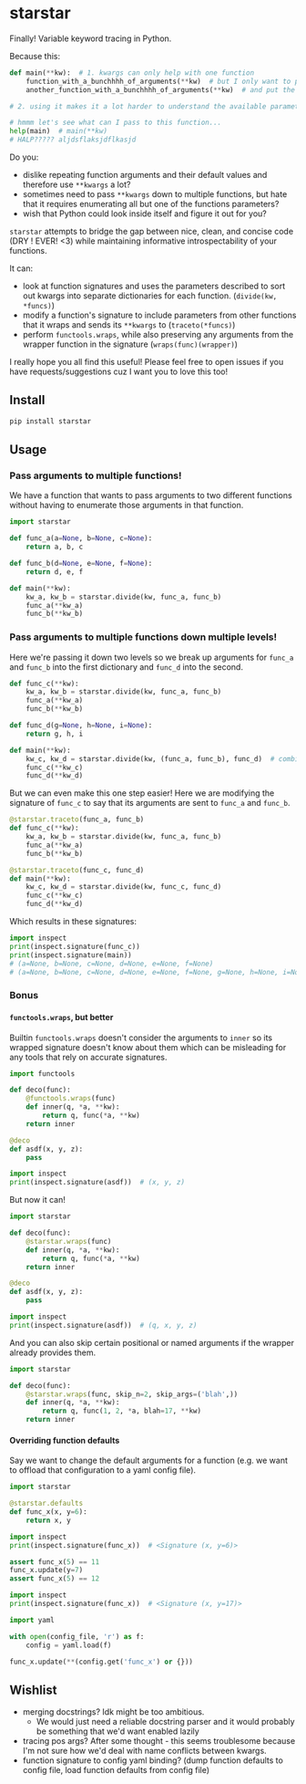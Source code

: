 # starstar

Finally! Variable keyword tracing in Python.

Because this:
```python
def main(**kw):  # 1. kwargs can only help with one function
    function_with_a_bunchhhh_of_arguments(**kw)  # but I only want to pass half !!
    another_function_with_a_bunchhhh_of_arguments(**kw)  # and put the other half here !!!

# 2. using it makes it a lot harder to understand the available parameters

# hmmm let's see what can I pass to this function...
help(main)  # main(**kw)
# HALP????? aljdsflaksjdflkasjd
```

Do you:
 - dislike repeating function arguments and their default values and therefore use `**kwargs` a lot?
 - sometimes need to pass `**kwargs` down to multiple functions, but hate that it requires enumerating all but one of the functions parameters?
 - wish that Python could look inside itself and figure it out for you?

`starstar` attempts to bridge the gap between nice, clean, and concise code (DRY ! EVER! <3) while maintaining informative introspectability of your functions.

It can: 
 - look at function signatures and uses the parameters described to sort out kwargs into separate dictionaries for each function. (`divide(kw, *funcs)`)
 - modify a function's signature to include parameters from other functions that it wraps and sends its `**kwargs` to (`traceto(*funcs)`)
 - perform `functools.wraps`, while also preserving any arguments from the wrapper function in the signature (`wraps(func)(wrapper)`)

I really hope you all find this useful! Please feel free to open issues if you have requests/suggestions cuz I want you to love this too!

## Install

```bash
pip install starstar
```

## Usage

### Pass arguments to multiple functions!
We have a function that wants to pass arguments to two different functions without having to enumerate those arguments in that function.
```python
import starstar

def func_a(a=None, b=None, c=None):
    return a, b, c

def func_b(d=None, e=None, f=None):
    return d, e, f

def main(**kw):
    kw_a, kw_b = starstar.divide(kw, func_a, func_b)
    func_a(**kw_a)
    func_b(**kw_b)
```



### Pass arguments to multiple functions down multiple levels!
Here we're passing it down two levels so we break up arguments for `func_a` and `func_b` into the first dictionary and `func_d` into the second.
```python
def func_c(**kw):
    kw_a, kw_b = starstar.divide(kw, func_a, func_b)
    func_a(**kw_a)
    func_b(**kw_b)

def func_d(g=None, h=None, i=None):
    return g, h, i

def main(**kw):
    kw_c, kw_d = starstar.divide(kw, (func_a, func_b), func_d)  # combine multiple functions into one kw dict
    func_c(**kw_c)
    func_d(**kw_d)
```

But we can even make this one step easier! Here we are modifying the signature of `func_c` to say that its arguments are sent to `func_a` and `func_b`.
```python
@starstar.traceto(func_a, func_b)
def func_c(**kw):
    kw_a, kw_b = starstar.divide(kw, func_a, func_b)
    func_a(**kw_a)
    func_b(**kw_b)

@starstar.traceto(func_c, func_d)
def main(**kw):
    kw_c, kw_d = starstar.divide(kw, func_c, func_d)
    func_c(**kw_c)
    func_d(**kw_d)
```
Which results in these signatures:
```python
import inspect
print(inspect.signature(func_c))
print(inspect.signature(main))
# (a=None, b=None, c=None, d=None, e=None, f=None)
# (a=None, b=None, c=None, d=None, e=None, f=None, g=None, h=None, i=None)
```

### Bonus
#### `functools.wraps`, but better
Builtin `functools.wraps` doesn't consider the arguments to `inner` so its wrapped signature doesn't know about them which can be misleading for any tools that rely on accurate signatures.
```python
import functools

def deco(func):
    @functools.wraps(func)
    def inner(q, *a, **kw):
        return q, func(*a, **kw)
    return inner

@deco
def asdf(x, y, z):
    pass

import inspect
print(inspect.signature(asdf))  # (x, y, z)
```

But now it can!
```python
import starstar

def deco(func):
    @starstar.wraps(func)
    def inner(q, *a, **kw):
        return q, func(*a, **kw)
    return inner

@deco
def asdf(x, y, z):
    pass

import inspect
print(inspect.signature(asdf))  # (q, x, y, z)
```

And you can also skip certain positional or named arguments if the wrapper already provides them.
```python
import starstar

def deco(func):
    @starstar.wraps(func, skip_n=2, skip_args=('blah',))
    def inner(q, *a, **kw):
        return q, func(1, 2, *a, blah=17, **kw)
    return inner
```

#### Overriding function defaults
Say we want to change the default arguments for a function (e.g. we want to offload that configuration to a yaml config file). 

```python
import starstar

@starstar.defaults
def func_x(x, y=6):
    return x, y

import inspect
print(inspect.signature(func_x))  # <Signature (x, y=6)>

assert func_x(5) == 11
func_x.update(y=7)
assert func_x(5) == 12

import inspect
print(inspect.signature(func_x))  # <Signature (x, y=17)>
```

```python
import yaml

with open(config_file, 'r') as f:
    config = yaml.load(f)

func_x.update(**(config.get('func_x') or {}))
```

## Wishlist
 - merging docstrings? Idk might be too ambitious. 
   - We would just need a reliable docstring parser and it would probably be something that we'd want enabled lazily
 - tracing pos args? After some thought - this seems troublesome because I'm not sure how we'd deal with name conflicts between kwargs.
 - function signature to config yaml binding? (dump function defaults to config file, load function defaults from config file)

